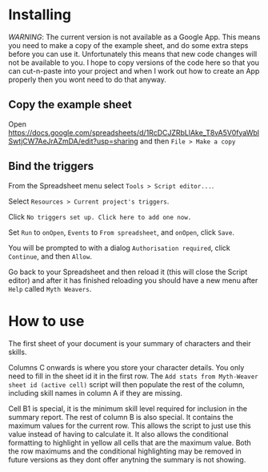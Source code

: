 # Installing

*WARNING*: The current version is not available as a Google App. This means you need to make a copy of the example sheet, and do some extra steps before you can use it. Unfortunately this means that new code changes will not be available to you. I hope to copy versions of the code here so that you can cut-n-paste into your project and when I work out how to create an App properly then you wont need to do that anyway.

## Copy the example sheet

Open https://docs.google.com/spreadsheets/d/1RcDCJZRbLlAke_T8vA5V0fyaWblSwtjCW7AeJrAZmDA/edit?usp=sharing and then `File > Make a copy`

## Bind the triggers

From the Spreadsheet menu select `Tools > Script editor...`.

Select `Resources > Current project's triggers`.

Click `No triggers set up. Click here to add one now.`

Set `Run` to `onOpen`, `Events` to `From spreadsheet`, and `onOpen`, click `Save`.

You will be prompted to with a dialog `Authorisation required`, click `Continue`, and then `Allow`.

Go back to your Spreadsheet and then reload it (this will close the Script editor) and after it has finished reloading you should have a new menu after `Help` called `Myth Weavers`.

# How to use

The first sheet of your document is your summary of characters and their skills.

Columns C onwards is where you store your character details. You only need to fill in the sheet id it in the first row. The `Add stats from Myth-Weaver sheet id (active cell)` script will then populate the rest of the column, including skill names in column A if they are missing.

Cell B1 is special, it is the minimum skill level required for inclusion in the summary report.
The rest of column B is also special. It contains the maximum values for the current row.
This allows the script to just use this value instead of having to calculate it.
It also allows the conditional formatting to highlight in yellow all cells that are the maximum value.
Both the row maximums and the conditional highlighting may be removed in future versions as they dont offer anytning the summary is not showing.

